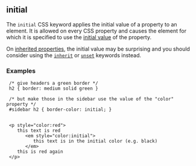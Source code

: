 ## initial

The `initial` CSS keyword applies the initial value of a property to an element. It is allowed on every CSS property and causes the element for which it is specified to use the [initial value][0] of the property.

On [inherited properties][1], the initial value may be surprising and you should consider using the [`inherit`][2] or [`unset`][3] keywords instead.

### Examples

     /* give headers a green border */
     h2 { border: medium solid green }
    
     /* but make those in the sidebar use the value of the "color" property */
     #sidebar h2 { border-color: initial; }
    

     <p style="color:red"> 
        this text is red 
           <em style="color:initial"> 
              this text is in the initial color (e.g. black)
           </em>
        this is red again
     </p> 



[0]: https://developer.mozilla.org/en/docs/Web/CSS/initial_value
[1]: https://developer.mozilla.org/en/docs/Web/CSS/inheritance#Inherited_properties
[2]: https://developer.mozilla.org/en/docs/Web/CSS/inherit "The inherit CSS-value causes the element for which it is specified to take the computed value of the property from its parent element. It is allowed on every CSS property."
[3]: https://developer.mozilla.org/en/docs/Web/CSS/unset "The unset CSS keyword is the combination of the initial and inherit keywords. Like these two other CSS-wide keywords, it can be applied to any CSS property, including the CSS shorthand all. This keyword resets the property to its inherited value if it inherits from its parent or to its initial value if not. In other words, it behaves like the inherit keyword in the first case and like the initial keyword in the second case."